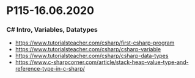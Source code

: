 # P115-16.06.2020

### C# Intro, Variables, Datatypes

- https://www.tutorialsteacher.com/csharp/first-csharp-program
- https://www.tutorialsteacher.com/csharp/csharp-variable
- https://www.tutorialsteacher.com/csharp/csharp-data-types
- https://www.c-sharpcorner.com/article/stack-heap-value-type-and-reference-type-in-c-sharp/
